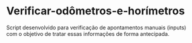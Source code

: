 # Verificar-odômetros-e-horímetros
Script desenvolvido para verificação de apontamentos manuais (inputs) com o objetivo de tratar essas informações de forma antecipada.

